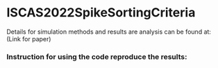 # ISCAS2022SpikeSortingCriteria

Details for simulation methods and results are analysis can be found at: (Link for paper)

### Instruction for using the code reproduce the results:

